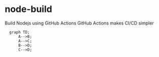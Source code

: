 # node-build
Build Nodejs using GitHub Actions
GitHub Actions makes CI/CD simpler

```mermaid
  graph TD;
      A-->B;
      A-->C;
      B-->D;
      C-->D;
```
